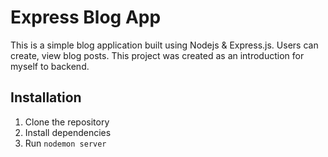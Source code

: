# Express Blog App

This is a simple blog application built using Nodejs & Express.js. Users can create, view blog posts. This project was created as an introduction for myself to backend.

## Installation

1. Clone the repository
2. Install dependencies
3. Run `nodemon server`
